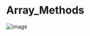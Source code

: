 # Array_Methods
![image](https://user-images.githubusercontent.com/105319507/196559254-01e8e2c0-bdac-4a02-aedf-1d09ea034336.png)
